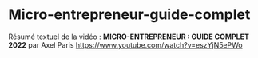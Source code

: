 # Micro-entrepreneur-guide-complet

Résumé textuel de la vidéo : **MICRO-ENTREPRENEUR : GUIDE COMPLET 2022** par Axel Paris
https://www.youtube.com/watch?v=eszYjN5ePWo
